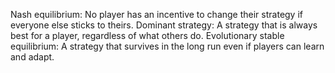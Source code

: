 Nash equilibrium: No player has an incentive to change their strategy if everyone else sticks to theirs.
Dominant strategy: A strategy that is always best for a player, regardless of what others do.
Evolutionary stable equilibrium: A strategy that survives in the long run even if players can learn and adapt.